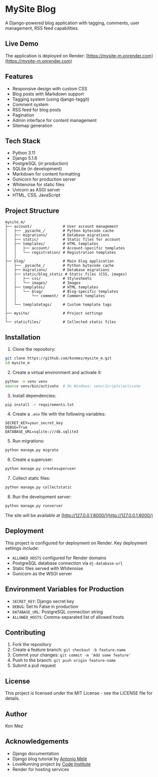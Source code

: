 # MySite Blog

A Django-powered blog application with tagging, comments, user management, RSS feed capabilities.

## Live Demo

The application is deployed on Render: [https://mysite-m.onrender.com](https://mysite-m.onrender.com)

## Features

- Responsive design with custom CSS
- Blog posts with Markdown support
- Tagging system (using django-taggit)
- Comment system
- RSS feed for blog posts
- Pagination
- Admin interface for content management
- Sitemap generation

## Tech Stack

- Python 3.11
- Django 5.1.6
- PostgreSQL (in production)
- SQLite (in development)
- Markdown for content formatting
- Gunicorn for production server
- Whitenoise for static files
- Uvicorn as ASGI server
- HTML, CSS, JavaScript



## Project Structure



```
mysite_m/
├── account/              # User account management
│   ├── _pycache_/        # Python bytecode cache
│   ├── migrations/       # Database migrations
│   ├── static/           # Static files for account
│   ├── templates/        # HTML templates
│   │   ├── account/      # Account-specific templates
│   │   └── registration/ # Registration templates
│   │  
├── blog/                 # Main blog application
│   ├── _pycache_/        # Python bytecode cache
│   ├── migrations/       # Database migrations
│   ├── static/blog_static # Static files (CSS, images)
│   │   ├── css/          # Stylesheets
│   │   └── images/       # Images
│   ├── templates/        # HTML templates
│   │   └── blog/         # Blog-specific templates
│   │       └── comment/  # Comment templates
│   │ 
│   └── templatetags/     # Custom template tags
│   
├── mysite/               # Project settings
│   
└── staticfiles/          # Collected static files
```




## Installation

1. Clone the repository:
```bash
git clone https://github.com/konmez/mysite_m.git
cd mysite_m
```

2. Create a virtual environment and activate it:
```bash
python -m venv venv
source venv/bin/activate  # On Windows: venv\Scripts\activate
```

3. Install dependencies:
```bash
pip install -r requirements.txt
```

4. Create a `.env` file with the following variables:
```
SECRET_KEY=your_secret_key
DEBUG=True
DATABASE_URL=sqlite:///db.sqlite3
```

5. Run migrations:
```bash
python manage.py migrate
```

6. Create a superuser:
```bash
python manage.py createsuperuser
```

7. Collect static files:
```bash
python manage.py collectstatic
```

8. Run the development server:
```bash
python manage.py runserver
```

The site will be available at [http://127.0.0.1:8000/](http://127.0.0.1:8000/)

## Deployment

This project is configured for deployment on Render. Key deployment settings include:

- `ALLOWED_HOSTS` configured for Render domains
- PostgreSQL database connection via `dj-database-url`
- Static files served with Whitenoise
- Gunicorn as the WSGI server

## Environment Variables for Production

- `SECRET_KEY`: Django secret key
- `DEBUG`: Set to False in production
- `DATABASE_URL`: PostgreSQL connection string
- `ALLOWED_HOSTS`: Comma-separated list of allowed hosts

## Contributing

1. Fork the repository
2. Create a feature branch: `git checkout -b feature-name`
3. Commit your changes: `git commit -m 'Add some feature'`
4. Push to the branch: `git push origin feature-name`
5. Submit a pull request

## License

This project is licensed under the MIT License - see the LICENSE file for details.

## Author

Kon Mez

## Acknowledgements

- Django documentation
- Django blog tutorial by [Antonio Melé](https://github.com/amele/django-by-example-book)
- LoveRunning project by [Code Institute](8.1-testing-and-validation)
- Render for hosting services
